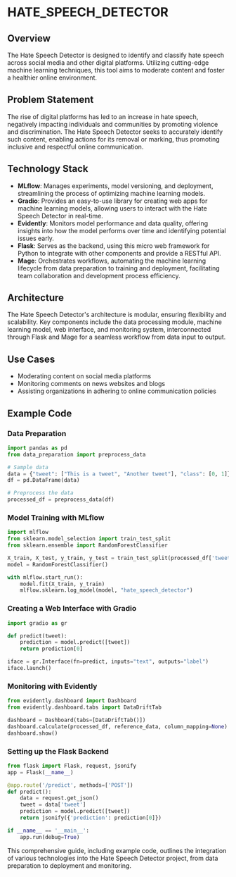 # HATE_SPEECH_DETECTOR

## Overview

The Hate Speech Detector is designed to identify and classify hate speech across social media and other digital platforms. Utilizing cutting-edge machine learning techniques, this tool aims to moderate content and foster a healthier online environment.

## Problem Statement

The rise of digital platforms has led to an increase in hate speech, negatively impacting individuals and communities by promoting violence and discrimination. The Hate Speech Detector seeks to accurately identify such content, enabling actions for its removal or marking, thus promoting inclusive and respectful online communication.

## Technology Stack

- **MLflow**: Manages experiments, model versioning, and deployment, streamlining the process of optimizing machine learning models.
- **Gradio**: Provides an easy-to-use library for creating web apps for machine learning models, allowing users to interact with the Hate Speech Detector in real-time.
- **Evidently**: Monitors model performance and data quality, offering insights into how the model performs over time and identifying potential issues early.
- **Flask**: Serves as the backend, using this micro web framework for Python to integrate with other components and provide a RESTful API.
- **Mage**: Orchestrates workflows, automating the machine learning lifecycle from data preparation to training and deployment, facilitating team collaboration and development process efficiency.

## Architecture

The Hate Speech Detector's architecture is modular, ensuring flexibility and scalability. Key components include the data processing module, machine learning model, web interface, and monitoring system, interconnected through Flask and Mage for a seamless workflow from data input to output.

## Use Cases

- Moderating content on social media platforms
- Monitoring comments on news websites and blogs
- Assisting organizations in adhering to online communication policies

## Example Code

### Data Preparation

```python
import pandas as pd
from data_preparation import preprocess_data

# Sample data
data = {"tweet": ["This is a tweet", "Another tweet"], "class": [0, 1]}
df = pd.DataFrame(data)

# Preprocess the data
processed_df = preprocess_data(df)
```

### Model Training with MLflow

```python
import mlflow
from sklearn.model_selection import train_test_split
from sklearn.ensemble import RandomForestClassifier

X_train, X_test, y_train, y_test = train_test_split(processed_df['tweet'], processed_df['class'], test_size=0.2)
model = RandomForestClassifier()

with mlflow.start_run():
    model.fit(X_train, y_train)
    mlflow.sklearn.log_model(model, "hate_speech_detector")
```

### Creating a Web Interface with Gradio

```python
import gradio as gr

def predict(tweet):
    prediction = model.predict([tweet])
    return prediction[0]

iface = gr.Interface(fn=predict, inputs="text", outputs="label")
iface.launch()
```

### Monitoring with Evidently

```python
from evidently.dashboard import Dashboard
from evidently.dashboard.tabs import DataDriftTab

dashboard = Dashboard(tabs=[DataDriftTab()])
dashboard.calculate(processed_df, reference_data, column_mapping=None)
dashboard.show()
```

### Setting up the Flask Backend

```python
from flask import Flask, request, jsonify
app = Flask(__name__)

@app.route('/predict', methods=['POST'])
def predict():
    data = request.get_json()
    tweet = data['tweet']
    prediction = model.predict([tweet])
    return jsonify({'prediction': prediction[0]})

if __name__ == '__main__':
    app.run(debug=True)
```

This comprehensive guide, including example code, outlines the integration of various technologies into the Hate Speech Detector project, from data preparation to deployment and monitoring.
